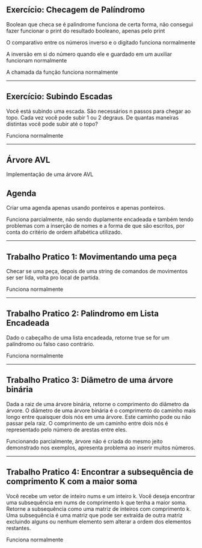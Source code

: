 Exercício: Checagem de Palíndromo
--------------------------------------------------------
Boolean que checa se é palindrome funciona de certa forma, não consegui fazer funcionar o print do resultado booleano, apenas pelo print

O comparativo entre os números inverso e o digitado funciona normalmente

A inversão em si do número quando ele e guardado em um auxiliar funcionam normalmente

A chamada da função funciona normalmente

----------------------------------------------------------------------------------------------------------------------------------------

Exercício: Subindo Escadas
--------------------------------------------------------
Você está subindo uma escada. São necessários n passos para chegar ao topo.
Cada vez você pode subir 1 ou 2 degraus. De quantas maneiras distintas você pode subir até o topo?

Funciona normalmente

----------------------------------------------------------------------------------------------------------------------------------------

Árvore AVL
--------------------------------------------------------
Implementação de uma árvore AVL


Agenda
--------------------------------------------------------
Criar uma agenda apenas usando ponteiros e apenas ponteiros.

Funciona parcialmente, não sendo duplamente encadeada e também tendo problemas com a inserção de nomes e a forma de que são escritos,
por conta do critério de ordem alfabética utilizado.

----------------------------------------------------------------------------------------------------------------------------------------

Trabalho Pratico 1: Movimentando uma peça
--------------------------------------------------------
Checar se uma peça, depois de uma string de comandos de movimentos ser ser lida, volta pro local de partida.

Funciona normalmente

----------------------------------------------------------------------------------------------------------------------------------------

Trabalho Pratico 2: Palindromo em Lista Encadeada
--------------------------------------------------------
Dado o cabeçalho de uma lista encadeada, retorne true se for um palíndromo ou falso caso contrário.

Funciona normalmente

----------------------------------------------------------------------------------------------------------------------------------------

Trabalho Pratico 3: Diâmetro de uma árvore binária
--------------------------------------------------------
Dada a raiz de uma árvore binária, retorne o comprimento do diâmetro da árvore.
O diâmetro de uma árvore binária é o comprimento do caminho mais longo entre quaisquer dois nós
em uma árvore. Este caminho pode ou não passar pela raiz.
O comprimento de um caminho entre dois nós é representado pelo número de arestas entre eles.

Funcionando parcialmente, árvore não é criada do mesmo jeito demonstrado nos exemplos,
apresenta problema ao inserir muitos números.

----------------------------------------------------------------------------------------------------------------------------------------

Trabalho Pratico 4: Encontrar a subsequência de comprimento K com a maior soma
--------------------------------------------------------
Você recebe um vetor de inteiro nums e um inteiro k. Você deseja encontrar uma subsequência em 
nums de comprimento k que tenha a maior soma.
Retorne a subsequência como uma matriz de inteiros com comprimento k.
Uma subsequência é uma matriz que pode ser extraída de outra matriz excluindo alguns ou nenhum 
elemento sem alterar a ordem dos elementos restantes.

Funciona normalmente
